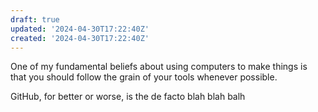 ```yaml
---
draft: true
updated: '2024-04-30T17:22:40Z'
created: '2024-04-30T17:22:40Z'
---
```

One of my fundamental beliefs about using computers to make things is that you should follow the grain of your tools whenever possible.

GitHub, for better or worse, is the de facto blah blah balh
